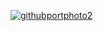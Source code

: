 <a 
   href="https://pocostud.io/james">
  ![githubportphoto2](https://user-images.githubusercontent.com/3740593/156060751-800bab7a-c9d9-4de5-89c8-a265a0069686.png)
</a>
